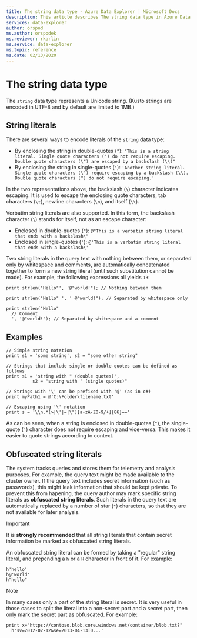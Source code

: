 ```yaml
---
title: The string data type - Azure Data Explorer | Microsoft Docs
description: This article describes The string data type in Azure Data Explorer.
services: data-explorer
author: orspod
ms.author: orspodek
ms.reviewer: rkarlin
ms.service: data-explorer
ms.topic: reference
ms.date: 02/13/2020
---
```

# The string data type

The `string` data type represents a Unicode string. (Kusto strings are encoded in UTF-8 and by default are limited to 1MB.)

## String literals

There are several ways to encode literals of the `string` data type:

* By enclosing the string in double-quotes (`"`): `"This is a string literal. Single quote characters (') do not require escaping. Double quote characters (\") are escaped by a backslash (\\)"`
* By enclosing the string in single-quotes (`'`): `'Another string literal. Single quote characters (\') require escaping by a backslash (\\). Double quote characters (") do not require escaping.'`

In the two representations above, the backslash (`\`) character indicates escaping.
It is used to escape the enclosing quote characters, tab characters (`\t`),
newline characters (`\n`), and itself (`\\`).

Verbatim string literals are also supported. In this form, the backslash character (`\`) stands for itself,
not as an escape character:

* Enclosed in double-quotes (`"`): `@"This is a verbatim string literal that ends with a backslash\"`
* Enclosed in single-quotes (`'`): `@'This is a verbatim string literal that ends with a backslash\'`

Two string literals in the query text with nothing between them, or separated
only by whitespace and comments, are automatically concatenated together to
form a new string literal (until such substitution cannot be made).
For example, the following expressions all yields `13`:

```kusto
print strlen("Hello"', '@"world!"); // Nothing between them

print strlen("Hello" ', ' @"world!"); // Separated by whitespace only

print strlen("Hello"
  // Comment
  ', '@"world!"); // Separated by whitespace and a comment
```

## Examples

```kusto
// Simple string notation
print s1 = 'some string', s2 = "some other string"

// Strings that include single or double-quotes can be defined as follows
print s1 = 'string with " (double quotes)',
          s2 = "string with ' (single quotes)"

// Strings with '\' can be prefixed with '@' (as in c#)
print myPath1 = @'C:\Folder\filename.txt'

// Escaping using '\' notation
print s = '\\n.*(>|\'|=|\")[a-zA-Z0-9/+]{86}=='
```

As can be seen, when a string is enclosed in double-quotes (`"`), the single-quote (`'`)
character does not require escaping and vice-versa. This makes it easier to quote strings
according to context.

## Obfuscated string literals

The system tracks queries and stores them for telemetry and analysis purposes.
For example, the query text might be made available to the cluster owner. If the
query text includes secret information (such as passwords), this might leak
information that should be kept private. To prevent this from hapening, the
query author may mark specific string literals as **obfuscated string literals**.
Such literals in the query text are automatically replaced by a number of
star (`*`) characters, so that they are not available for later analysis.

> [!IMPORTANT]
> It is **strongly recommended** that all string literals that
> contain secret information be marked as obfuscated string literals.

An obfuscated string literal can be formed by taking a "regular" string literal,
and prepending a `h` or a `H` character in front of it. For example:

```kusto
h'hello'
h@'world'
h"hello"
```

> [!NOTE]
> In many cases only a part of the string literal is secret. It is very
> useful in those cases to split the literal into a non-secret part and a secret
> part, then only mark the secret part as obfuscated. For example:

```kusto
print x="https://contoso.blob.core.windows.net/container/blob.txt?"
  h'sv=2012-02-12&se=2013-04-13T0...'
```